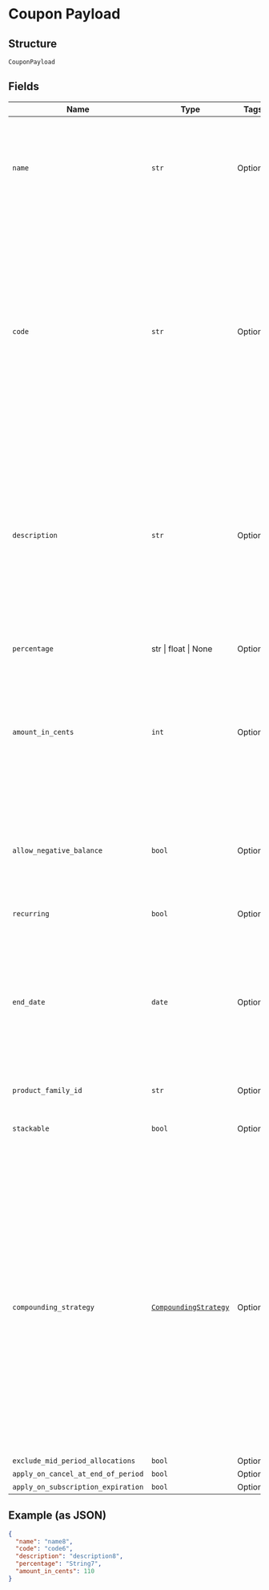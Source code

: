 
# Coupon Payload

## Structure

`CouponPayload`

## Fields

| Name | Type | Tags | Description |
|  --- | --- | --- | --- |
| `name` | `str` | Optional | Required when creating a new coupon. This name is not displayed to customers and is limited to 255 characters. |
| `code` | `str` | Optional | Required when creating a new coupon. The code is limited to 255 characters. May contain uppercase alphanumeric characters and these special characters (which allow for email addresses to be used): “%”, “@”, “+”, “-”, “_”, and “.” |
| `description` | `str` | Optional | Required when creating a new coupon. A description of the coupon that can be displayed to customers in transactions and on statements. The description is limited to 255 characters. |
| `percentage` | str \| float \| None | Optional | This is a container for one-of cases. |
| `amount_in_cents` | `int` | Optional | Required when creating a new flat amount coupon. Can't be used together with percentage. Flat USD discount |
| `allow_negative_balance` | `bool` | Optional | If set to true, discount is not limited (credits will carry forward to next billing). Can't be used together with restrictions. |
| `recurring` | `bool` | Optional | - |
| `end_date` | `date` | Optional | After the end of the given day, this coupon code will be invalid for new signups. Recurring discounts started before this date will continue to recur even after this date. |
| `product_family_id` | `str` | Optional | - |
| `stackable` | `bool` | Optional | A stackable coupon can be combined with other coupons on a Subscription. |
| `compounding_strategy` | [`CompoundingStrategy`](../../doc/models/compounding-strategy.md) | Optional | Applicable only to stackable coupons. For `compound`, Percentage-based discounts will be calculated against the remaining price, after prior discounts have been calculated. For `full-price`, Percentage-based discounts will always be calculated against the original item price, before other discounts are applied. |
| `exclude_mid_period_allocations` | `bool` | Optional | - |
| `apply_on_cancel_at_end_of_period` | `bool` | Optional | - |
| `apply_on_subscription_expiration` | `bool` | Optional | - |

## Example (as JSON)

```json
{
  "name": "name8",
  "code": "code6",
  "description": "description8",
  "percentage": "String7",
  "amount_in_cents": 110
}
```

